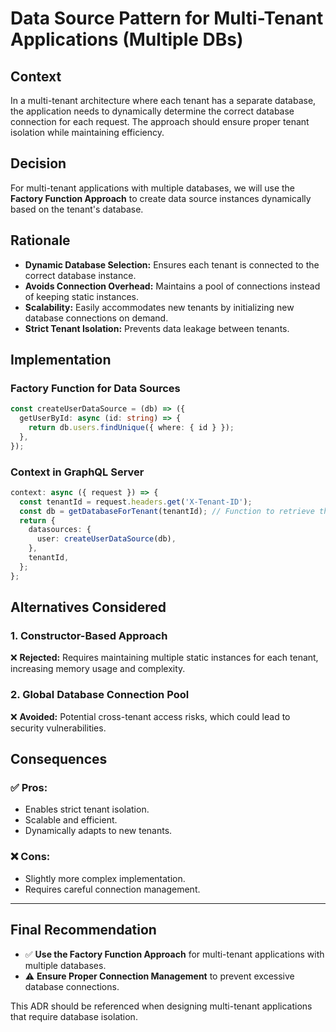 # Data Source Pattern for Multi-Tenant Applications (Multiple DBs)

## **Context**

In a multi-tenant architecture where each tenant has a separate database, the application needs to dynamically determine the correct database connection for each request. The approach should ensure proper tenant isolation while maintaining efficiency.

## **Decision**

For multi-tenant applications with multiple databases, we will use the **Factory Function Approach** to create data source instances dynamically based on the tenant's database.

## **Rationale**

- **Dynamic Database Selection:** Ensures each tenant is connected to the correct database instance.
- **Avoids Connection Overhead:** Maintains a pool of connections instead of keeping static instances.
- **Scalability:** Easily accommodates new tenants by initializing new database connections on demand.
- **Strict Tenant Isolation:** Prevents data leakage between tenants.

## **Implementation**

### **Factory Function for Data Sources**
```ts
const createUserDataSource = (db) => ({
  getUserById: async (id: string) => {
    return db.users.findUnique({ where: { id } });
  },
});
```

### **Context in GraphQL Server**
```typescript
context: async ({ request }) => {
  const tenantId = request.headers.get('X-Tenant-ID');
  const db = getDatabaseForTenant(tenantId); // Function to retrieve the correct DB connection
  return {
    datasources: {
      user: createUserDataSource(db),
    },
    tenantId,
  };
};
```

## **Alternatives Considered**

### 1. Constructor-Based Approach  
❌ **Rejected:** Requires maintaining multiple static instances for each tenant, increasing memory usage and complexity.

### 2. Global Database Connection Pool  
❌ **Avoided:** Potential cross-tenant access risks, which could lead to security vulnerabilities.

## **Consequences**

### ✅ Pros:
- Enables strict tenant isolation.
- Scalable and efficient.
- Dynamically adapts to new tenants.

### ❌ Cons:
- Slightly more complex implementation.
- Requires careful connection management.

---

## **Final Recommendation**
- ✅ **Use the Factory Function Approach** for multi-tenant applications with multiple databases.
- ⚠️ **Ensure Proper Connection Management** to prevent excessive database connections.

This ADR should be referenced when designing multi-tenant applications that require database isolation.


